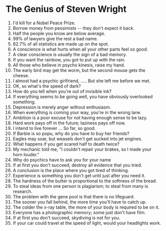 # The Genius of Steven Wright

1. I'd kill for a Nobel Peace Prize.
2. Borrow money from pessimists -- they don't expect it back.
3. Half the people you know are below average.
4. 99% of lawyers give the rest a bad name.
5. 82.7% of all statistics are made up on the spot.
6. A conscience is what hurts when all your other parts feel so good.
7. A clear conscience is usually the sign of a bad memory.
8. If you want the rainbow, you got to put up with the rain.
9. All those who believe in psycho kinesis, raise my hand.
10. The early bird may get the worm, but the second mouse gets the cheese.
11. I almost had a psychic girlfriend, ..... But she left me before we met.
12. OK, so what's the speed of dark?
13. How do you tell when you're out of invisible ink?
14. If everything seems to be going well, you have obviously overlooked something.
15. Depression is merely anger without enthusiasm.
16. When everything is coming your way, you're in the wrong lane.
17. Ambition is a poor excuse for not having enough sense to be lazy.
18. Hard work pays off in the future; laziness pays off now.
19. I intend to live forever ... So far, so good.
20. If Barbie is so popu, why do you have to buy her friends?
21. Eagles may soar, but weasels don't get sucked into jet engines.
22. What happens if you get scared half to death twice?
23. My mechanic told me, "I couldn't repair your brakes, so I made your horn louder."
24. Why do psychics have to ask you for your name
25. If at first you don't succeed, destroy all evidence that you tried.
26. A conclusion is the place where you got tired of thinking.
27. Experience is something you don't get until just after you need it.
28. The hardness of the butter is proportional to the softness of the bread.
29. To steal ideas from one person is plagiarism; to steal from many is research.
30. The problem with the gene pool is that there is no lifeguard.
31. The sooner you fall behind, the more time you'll have to catch up.
32. The colder the x-ray table, the more of your body is required to be on it.
33. Everyone has a photographic memory; some just don't have film.
34. If at first you don't succeed, skydiving is not for you.
35. If your car could travel at the speed of light, would your headlights work.
